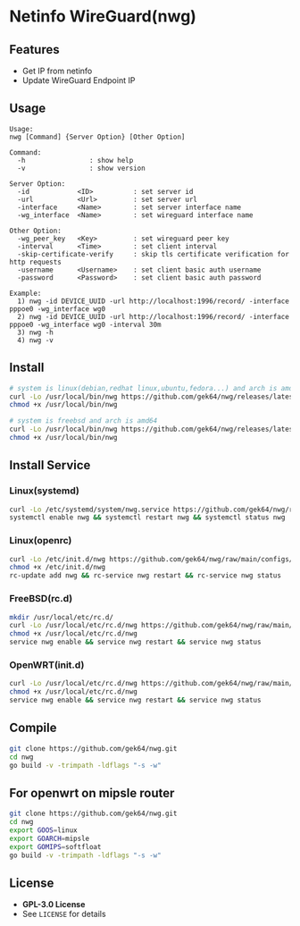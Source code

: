 # Netinfo WireGuard(nwg)

## Features

- Get IP from netinfo
- Update WireGuard Endpoint IP

## Usage

```
Usage:
nwg [Command] {Server Option} [Other Option]
	
Command:
  -h                : show help
  -v                : show version

Server Option:
  -id            <ID>          : set server id
  -url           <Url>         : set server url
  -interface     <Name>        : set server interface name
  -wg_interface  <Name>        : set wireguard interface name

Other Option:
  -wg_peer_key   <Key>         : set wireguard peer key
  -interval      <Time>        : set client interval
  -skip-certificate-verify     : skip tls certificate verification for http requests
  -username      <Username>    : set client basic auth username
  -password      <Password>    : set client basic auth password
	
Example:
  1) nwg -id DEVICE_UUID -url http://localhost:1996/record/ -interface pppoe0 -wg_interface wg0
  2) nwg -id DEVICE_UUID -url http://localhost:1996/record/ -interface pppoe0 -wg_interface wg0 -interval 30m
  3) nwg -h
  4) nwg -v
```

## Install

```sh
# system is linux(debian,redhat linux,ubuntu,fedora...) and arch is amd64
curl -Lo /usr/local/bin/nwg https://github.com/gek64/nwg/releases/latest/download/nwg-linux-386
chmod +x /usr/local/bin/nwg

# system is freebsd and arch is amd64
curl -Lo /usr/local/bin/nwg https://github.com/gek64/nwg/releases/latest/download/nwg-freebsd-amd64
chmod +x /usr/local/bin/nwg
```

## Install Service

### Linux(systemd)

```sh
curl -Lo /etc/systemd/system/nwg.service https://github.com/gek64/nwg/raw/main/configs/nwg.service
systemctl enable nwg && systemctl restart nwg && systemctl status nwg
```

### Linux(openrc)

```sh
curl -Lo /etc/init.d/nwg https://github.com/gek64/nwg/raw/main/configs/nwg.openrc
chmod +x /etc/init.d/nwg
rc-update add nwg && rc-service nwg restart && rc-service nwg status
```

### FreeBSD(rc.d)

```sh
mkdir /usr/local/etc/rc.d/
curl -Lo /usr/local/etc/rc.d/nwg https://github.com/gek64/nwg/raw/main/configs/nwg.rcd
chmod +x /usr/local/etc/rc.d/nwg
service nwg enable && service nwg restart && service nwg status
```

### OpenWRT(init.d)

```sh
curl -Lo /usr/local/etc/rc.d/nwg https://github.com/gek64/nwg/raw/main/configs/nwg.rcd
chmod +x /usr/local/etc/rc.d/nwg
service nwg enable && service nwg restart && service nwg status
```

## Compile

```sh
git clone https://github.com/gek64/nwg.git
cd nwg
go build -v -trimpath -ldflags "-s -w"
```

## For openwrt on mipsle router

```sh
git clone https://github.com/gek64/nwg.git
cd nwg
export GOOS=linux
export GOARCH=mipsle
export GOMIPS=softfloat
go build -v -trimpath -ldflags "-s -w"
```

## License

- **GPL-3.0 License**
- See `LICENSE` for details
